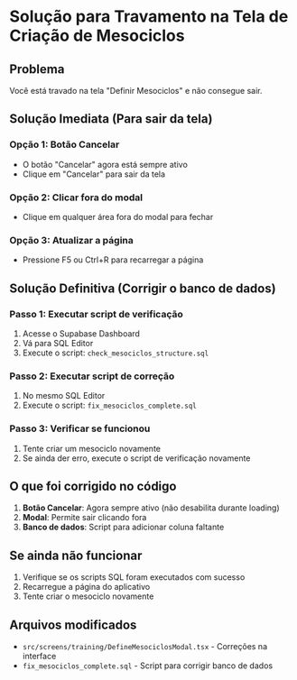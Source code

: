 # Solução para Travamento na Tela de Criação de Mesociclos

## Problema
Você está travado na tela "Definir Mesociclos" e não consegue sair.

## Solução Imediata (Para sair da tela)

### Opção 1: Botão Cancelar
- O botão "Cancelar" agora está sempre ativo
- Clique em "Cancelar" para sair da tela

### Opção 2: Clicar fora do modal
- Clique em qualquer área fora do modal para fechar

### Opção 3: Atualizar a página
- Pressione F5 ou Ctrl+R para recarregar a página

## Solução Definitiva (Corrigir o banco de dados)

### Passo 1: Executar script de verificação
1. Acesse o Supabase Dashboard
2. Vá para SQL Editor
3. Execute o script: `check_mesociclos_structure.sql`

### Passo 2: Executar script de correção
1. No mesmo SQL Editor
2. Execute o script: `fix_mesociclos_complete.sql`

### Passo 3: Verificar se funcionou
1. Tente criar um mesociclo novamente
2. Se ainda der erro, execute o script de verificação novamente

## O que foi corrigido no código

1. **Botão Cancelar**: Agora sempre ativo (não desabilita durante loading)
2. **Modal**: Permite sair clicando fora
3. **Banco de dados**: Script para adicionar coluna faltante

## Se ainda não funcionar

1. Verifique se os scripts SQL foram executados com sucesso
2. Recarregue a página do aplicativo
3. Tente criar o mesociclo novamente

## Arquivos modificados
- `src/screens/training/DefineMesociclosModal.tsx` - Correções na interface
- `fix_mesociclos_complete.sql` - Script para corrigir banco de dados
